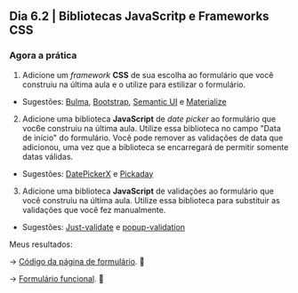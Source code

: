 <!-- Dia 6.2 | Bibliotecas JavaScritp e Frameworks CSS -->
## Dia 6.2 | Bibliotecas JavaScritp e Frameworks CSS

### Agora a prática

1. Adicione um *framework* **CSS** de sua escolha ao formulário que você construiu na última aula e o utilize para estilizar o formulário.
- Sugestões: [Bulma](https://bulma.io/), [Bootstrap](https://getbootstrap.com/), [Semantic UI](https://semantic-ui.com/) e [Materialize](https://materializecss.com/)
2. Adicione uma biblioteca **JavaScript** de *date picker* ao formulário que voc6e construiu na última aula. Utilize essa biblioteca no campo "Data de início" do formulário. Você pode remover as validações de data que adicionou, uma vez que a biblioteca se encarregará de permitir somente datas válidas.
- Sugestões: [DatePickerX](https://github.com/AvroraTeam/DatePickerX) e [Pickaday](https://github.com/Pikaday/Pikaday)
3. Adicione uma biblioteca **JavaScript** de validações ao formulário que você construiu na última aula. Utilize essa biblioteca para substituir as validações que você fez manualmente.
- Sugestões: [Just-validate](https://github.com/horprogs/Just-validate) e [popup-validation](https://github.com/AntonLapshin/popup-validation)

Meus resultados:

-> [Código da página de formulário](https://github.com/rafaelgeronimo/trybe-exercises/blob/exercises/6.2/exercises/bloco_6/6.1/form.html). 🔗

-> [Formulário funcional](https://rafaelgeronimo.me/trybe-exercises/exercises/bloco_6/6.1/form.html). 🔗